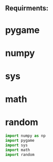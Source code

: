 ## Requirments:
# pygame
# numpy
# sys
# math
# random
```py
import numpy as np
import pygame
import sys
import math
import random
```
